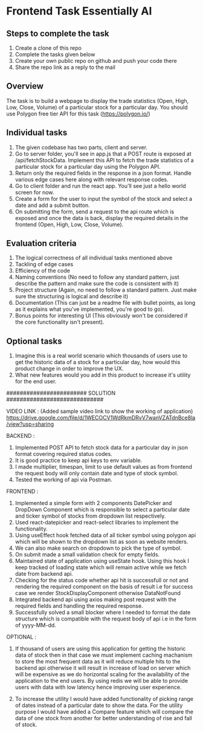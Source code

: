 # Frontend Task Essentially AI

## Steps to complete the task
1. Create a clone of this repo
2. Complete the tasks given below
3. Create your own public repo on github and push your code there
4. Share the repo link as a reply to the mail

## Overview
The task is to build a webpage to display the trade statistics (Open, High, Low, Close, Volume) of a particular stock for a particular day. You should use Polygon free tier API for this task (https://polygon.io/)

## Individual tasks
1. The given codebase has two parts, client and server.
2. Go to server folder, you'll see in app.js that a POST route is exposed at /api/fetchStockData. Implement this API to fetch the trade statistics of a particular stock for a particular day using the Polygon API.
3. Return only the required fields in the response in a json format. Handle various edge cases here along with relevant response codes.
4. Go to client folder and run the react app. You'll see just a hello world screen for now.
5. Create a form for the user to input the symbol of the stock and select a date and add a submit button.
6. On submitting the form, send a request to the api route which is exposed and once the data is back, display the required details in the frontend (Open, High, Low, Close, Volume).

## Evaluation criteria
1. The logical correctness of all individual tasks mentioned above
2. Tackling of edge cases
3. Efficiency of the code
4. Naming conventions (No need to follow any standard pattern, just describe the pattern and make sure the code is consistent with it)
5. Project structure (Again, no need to follow a standard pattern. Just make sure the structuring is logical and describe it)
6. Documentation (This can just be a readme file with bullet points, as long as it explains what you've implemented, you're good to go).
7. Bonus points for interesting UI (This obviously won't be considered if the core functionality isn't present).

## Optional tasks
1. Imagine this is a real world scenario which thousands of users use to get the historic data of a stock for a particular day, how would this product change in order to improve the UX.
2. What new features would you add in this product to increase it's utility for the end user.




########################  SOLUTION  #############################

VIDEO LINK : (Added sample video link to show the working of application)
           https://drive.google.com/file/d/1WECOCV1WdRkmDRvV7wanVZATdnBce8la/view?usp=sharing

BACKEND : 

1. Implemented POST API to fetch stock data for a particular day in json format covering required status codes.
2. It is good practice to keep api keys to env variable.
3. I made multiplier, timespan, limit to use default values as from frontend the request body will only contain date and type of stock symbol.
4. Tested the working of api via Postman.


FRONTEND :

1. Implemented a simple form with 2 components DatePicker and DropDown Component which is responsible to select a particular date and ticker symbol of stocks from dropdown list respectively.
2. Used react-datepicker and react-select libraries to implement the functionality.
3. Using useEffect hook fetched data of all ticker symbol using polygon api which will be shown to the dropdown list as soon as website renders.
4. We can also make search on dropdown to pick the type of symbol.
5. On submit made a small validation check for empty fields.
6. Maintained state of application using useState hook. Using this hook I keep tracked of loading state which will remain active while we fetch date from backend api. 
7. Checking for the status code whether api hit is successfull or not and rendering the required component on the basis of result i.e for success case we render StockDisplayComponent otherwise DataNotFound
8. Integrated backend api using axios making post request with the required fields and handling the required response.
9. Successfully solved a small blocker where I needed to format the date structure which is compatible with the request body of api i.e in the form of yyyy-MM-dd.


OPTIONAL : 

1. If thousand of users are using this application for getting the historic data of stock then in that case we must implement caching machanism to store the most frequent data as it will reduce multiple hits to the backend api otherwise it will result in increase of load on server which will be expensive as we do horizontal scaling for the availability of the application to the end users. By using redis we will be able to provide users with data with low latency hence improving user experience.

2. To increase the utility I would have added functionality of picking range of dates instead of a particular date to show the data. For the utility purpose I would have added a Compare feature which will compare the data of one stock from another for better understanding of rise and fall of stock.